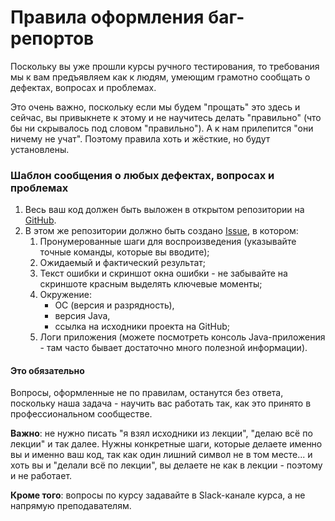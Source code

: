 # Правила оформления баг-репортов

Поскольку вы уже прошли курсы ручного тестирования, то требования мы к вам предъявляем как к людям, умеющим грамотно сообщать о дефектах, вопросах и проблемах.

Это очень важно, поскольку если мы будем "прощать" это здесь и сейчас, вы привыкнете к этому и не научитесь делать "правильно" (что бы ни скрывалось под словом "правильно"). А к нам прилепится "они ничему не учат". Поэтому правила хоть и жёсткие, но будут установлены.

### Шаблон сообщения о любых дефектах, вопросах и проблемах

1. Весь ваш код должен быть выложен в открытом репозитории на [GitHub](https://github.com/).
1. В этом же репозитории должно быть создано [Issue](https://guides.github.com/features/issues/), в котором:
    1. Пронумерованные шаги для воспроизведения (указывайте точные команды, которые вы вводите);
    1. Ожидаемый и фактический результат;
    1. Текст ошибки и скриншот окна ошибки - не забывайте на скриншоте красным выделять ключевые моменты;
    1. Окружение:
        * ОС (версия и разрядность),
        * версия Java,
        * ссылка на исходники проекта на GitHub;
    1. Логи приложения (можете посмотреть консоль Java-приложения - там часто бывает достаточно много полезной информации).

#### Это обязательно

Вопросы, оформленные не по правилам, останутся без ответа, поскольку наша задача - научить вас работать так, как это принято в профессиональном сообществе.

**Важно**: не нужно писать "я взял исходники из лекции", "делаю всё по лекции" и так далее. Нужны конкретные шаги, которые делаете именно вы и именно ваш код, так как один лишний символ не в том месте... и хоть вы и "делали всё по лекции", вы делаете не как в лекции - поэтому и не работает.

**Кроме того**: вопросы по курсу задавайте в Slack-канале курса, а не напрямую преподавателям.
